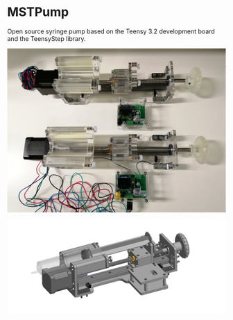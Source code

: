 # MSTPump
Open source syringe pump based on the Teensy 3.2 development board and the TeensyStep library.

![alt text](https://github.com/FrancisCrickInstitute/MSTPump/blob/main/Pumps.jpg?raw=true)


![alt text](https://github.com/FrancisCrickInstitute/MSTPump/blob/main/MSTPump_CAD_Model_2.png?raw=true)
